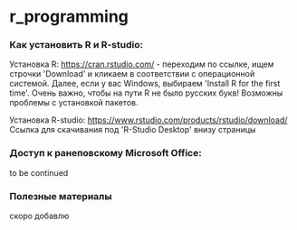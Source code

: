 # r_programming

### Как установить R и R-studio:

Установка R: https://cran.rstudio.com/ - переходим по ссылке, ищем строчки 'Download' и кликаем в соответствии с операционной системой. Далее, если у вас Windows, выбираем 'Install R for the first time'. Очень важно, чтобы на пути R не было русских букв! Возможны проблемы с установкой пакетов.

Установка R-studio: https://www.rstudio.com/products/rstudio/download/ Ссылка для скачивания под 'R-Studio Desktop' внизу страницы

### Доступ к ранеповскому Microsoft Office:

to be continued

### Полезные материалы

скоро добавлю
